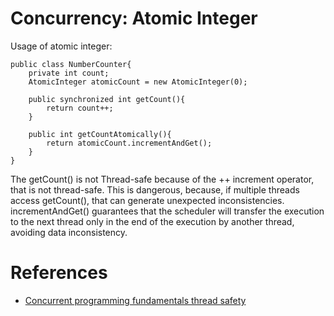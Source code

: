 # Concurrency: Atomic Integer

Usage of atomic integer:
```
public class NumberCounter{
	private int count;
	AtomicInteger atomicCount = new AtomicInteger(0);

	public synchronized int getCount(){
		return count++;
	}

	public int getCountAtomically(){
		return atomicCount.incrementAndGet();
	}
}
```
The getCount() is not Thread-safe because of the ++ increment operator, that is not thread-safe.
This is dangerous, because, if multiple threads access getCount(), that can generate unexpected inconsistencies. incrementAndGet() guarantees that the scheduler will transfer the execution to the next thread only in the end of the execution by another thread, avoiding data inconsistency.

# References
- [Concurrent programming fundamentals thread safety](https://gowthamy.medium.com/concurrent-programming-fundamentals-thread-safety-6b44c026bd2a)
